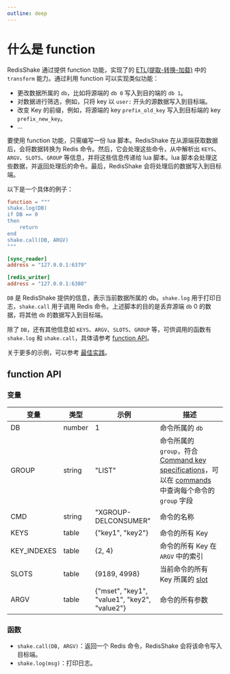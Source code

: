 ```yaml
---
outline: deep
---
```


# 什么是 function

RedisShake 通过提供 function 功能，实现了的 [ETL(提取-转换-加载)](https://en.wikipedia.org/wiki/Extract,_transform,_load) 中的 `transform` 能力。通过利用 function 可以实现类似功能：
* 更改数据所属的 `db`，比如将源端的 `db 0` 写入到目的端的 `db 1`。
* 对数据进行筛选，例如，只将 key 以 `user:` 开头的源数据写入到目标端。
* 改变 Key 的前缀，例如，将源端的 key `prefix_old_key` 写入到目标端的 key `prefix_new_key`。
* ...

要使用 function 功能，只需编写一份 lua 脚本。RedisShake 在从源端获取数据后，会将数据转换为 Redis 命令。然后，它会处理这些命令，从中解析出 `KEYS`、`ARGV`、`SLOTS`、`GROUP` 等信息，并将这些信息传递给 lua 脚本。lua 脚本会处理这些数据，并返回处理后的命令。最后，RedisShake 会将处理后的数据写入到目标端。

以下是一个具体的例子：
```toml
function = """
shake.log(DB)
if DB == 0
then
    return
end
shake.call(DB, ARGV)
"""

[sync_reader]
address = "127.0.0.1:6379"

[redis_writer]
address = "127.0.0.1:6380"
```
`DB` 是 RedisShake 提供的信息，表示当前数据所属的 db。`shake.log` 用于打印日志，`shake.call` 用于调用 Redis 命令。上述脚本的目的是丢弃源端 `db` 0 的数据，将其他 `db` 的数据写入到目标端。

除了 `DB`，还有其他信息如 `KEYS`、`ARGV`、`SLOTS`、`GROUP` 等，可供调用的函数有 `shake.log` 和 `shake.call`，具体请参考 [function API](#function-api)。

关于更多的示例，可以参考 [最佳实践](./best_practices.md)。

## function API

### 变量
| 变量 | 类型 | 示例 | 描述 |
|-|-|-|-----|
| DB | number | 1 | 命令所属的 `db` |
| GROUP | string | "LIST" | 命令所属的 `group`，符合 [Command key specifications](https://redis.io/docs/reference/key-specs/)，可以在 [commands](https://github.com/tair-opensource/RedisShake/tree/v4/scripts/commands) 中查询每个命令的 `group` 字段 |
| CMD | string | "XGROUP-DELCONSUMER" | 命令的名称 |
| KEYS | table | \{"key1", "key2"\} | 命令的所有 Key |
| KEY_INDEXES | table | \{2, 4\} | 命令的所有 Key 在 `ARGV` 中的索引 |
| SLOTS | table | \{9189, 4998\} | 当前命令的所有 Key 所属的 [slot](https://redis.io/docs/reference/cluster-spec/#key-distribution-model) |
| ARGV | table | \{"mset", "key1", "value1", "key2", "value2"\} | 命令的所有参数 |

### 函数
* `shake.call(DB, ARGV)`：返回一个 Redis 命令，RedisShake 会将该命令写入目标端。
* `shake.log(msg)`：打印日志。

